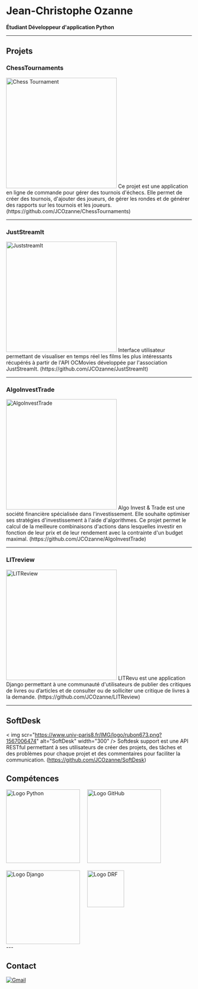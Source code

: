 # Jean-Christophe Ozanne

**Étudiant Développeur d'application Python**

---

## Projets

### ChessTournaments

<img src="https://www.apprendre-les-echecs-24h.com/wp-content/uploads/2020/03/chess-3868677_640.jpg" alt="Chess Tournament" width="300" />
Ce projet est une application en ligne de commande pour gérer des tournois d'échecs. Elle permet de créer des tournois, d'ajouter des joueurs, de gérer les rondes et de générer des rapports sur les tournois et les joueurs.
(https://github.com/JCOzanne/ChessTournaments)

---

### JustStreamIt

<img src="https://trendly.fr/wp-content/uploads/2015/12/affiches-films-similaires-630x360.jpg" alt="JuststreamIt" width="300" />
Interface utilisateur permettant de visualiser en temps réel les films les plus intéressants récupérés à partir de l'API OCMovies développée par l'association JustStreamIt.
(https://github.com/JCOzanne/JustStreamIt)

---

### AlgoInvestTrade

<img src="https://s.brsimg.com/static-000/cache/i/content/im…4/d/e4d7106bf12cc789ecbe99b1afda90aa-760x507.webp" alt="AlgoInvestTrade" width="300" />
Algo Invest & Trade est une société financière spécialisée dans l'investissement. Elle souhaite optimiser ses stratégies d'investissement à l'aide d'algorithmes. Ce projet permet le calcul de la meilleure combinaisons d'actions dans lesquelles investir en fonction de leur prix et de leur rendement avec la contrainte d'un budget maximal. 
(https://github.com/JCOzanne/AlgoInvestTrade)

---

### LITreview

<img src="https://www.wemag.fr/wp-content/uploads/2017/01/blog-litt%C3%A9raire-livre-e1485190063975.jpg" alt="LITReview" width="300" />
LITRevu est une application Django permettant à une communauté d'utilisateurs de publier des critiques de livres ou d’articles et de consulter ou de solliciter une critique de livres à la demande.
(https://github.com/JCOzanne/LITReview)

---

## SoftDesk

< img scr="https://www.univ-paris8.fr/IMG/logo/rubon673.png?1567006474" alt="SoftDesk" width="300" />
Softdesk support est une API RESTful permettant à ses utilisateurs de créer des projets,
des tâches et des problèmes pour chaque projet et des commentaires pour faciliter la communication.
(https://github.com/JCOzanne/SoftDesk)

## Compétences
<div style="display: flex; flex-wrap: wrap; gap: 20px;">
<img src="https://www.python.org/static/img/python-logo.png" alt="Logo Python" width="200">
<img src="https://github.githubassets.com/assets/GitHub-Mark-ea2971cee799.png" alt="Logo GitHub" width="200">
<img src="https://static.djangoproject.com/img/logos/django-logo-positive.png" alt="Logo Django" width="200">
<img src="https://www.django-rest-framework.org/img/logo.png" alt="Logo DRF" width="100">
</div>
---

## Contact

[![Gmail](https://imag.malavida.com/mvimgbig/download-s/gmail-16905-0.jpg)](mailto:jeanchristopheozanne@gmail.com)
